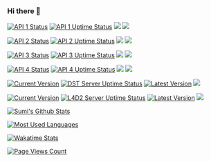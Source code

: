 ### Hi there 👋

<!--
**sumisos/sumisos** is a ✨ _special_ ✨ repository because its `README.md` (this file) appears on your GitHub profile.

Here are some ideas to get you started:

- 🔭 I’m currently working on ...
- 🌱 I’m currently learning ...
- 👯 I’m looking to collaborate on ...
- 🤔 I’m looking for help with ...
- 💬 Ask me about ...
- 📫 How to reach me: ...
- 😄 Pronouns: ...
- ⚡ Fun fact: ...
-->

<!-- API 1 Safound -->
[![](https://img.shields.io/website?up_color=brightgreen&up_message=Online&down_color=lightgrey&down_message=Offline&label=Safound&url=https://api.osrp.run&logo=icloud&logoColor=fff "API 1 Status")](https://api.osrp.run)
[![](https://img.shields.io/uptimerobot/ratio/m788160174-4ee51ed2bf7fedf4d806a0ae?label=Uptime&logo=nginx&logoColor=white "API 1 Uptime Status")](https://stats.uptimerobot.com/kDgGlcnE2O)
![](https://img.shields.io/endpoint?url=https%3A%2F%2Fapi.osrp.run%2Fv1%2Flang&logo=go&logoColor=fff)
![](https://img.shields.io/endpoint?url=https%3A%2F%2Fapi.osrp.run%2Fv1%2Fframe)

<!-- API 2 Rakuyo -->
[![](https://img.shields.io/website?up_color=brightgreen&up_message=Online&down_color=lightgrey&down_message=Offline&label=Rakuyo&url=https://api2.osrp.run&logo=icloud&logoColor=fff "API 2 Status")](https://api2.osrp.run)
[![](https://img.shields.io/uptimerobot/ratio/m788160174-4ee51ed2bf7fedf4d806a0ae?label=Uptime&logo=nginx&logoColor=white "API 2 Uptime Status")](https://stats.uptimerobot.com/kDgGlcnE2O)
![](https://img.shields.io/endpoint?url=https%3A%2F%2Fapi2.osrp.run%2Fv1%2Flang&logo=php&logoColor=fff)
![](https://img.shields.io/endpoint?url=https%3A%2F%2Fapi2.osrp.run%2Fv1%2Fframe&logo=laravel&logoColor=fff)

<!-- API 3 Golenil -->
[![](https://img.shields.io/website?up_color=brightgreen&up_message=Online&down_color=lightgrey&down_message=Offline&label=Golenil&url=https://api3.osrp.run&logo=icloud&logoColor=fff "API 3 Status")](https://api3.osrp.run)
[![](https://img.shields.io/uptimerobot/ratio/m788160174-4ee51ed2bf7fedf4d806a0ae?label=Uptime&logo=nginx&logoColor=white "API 3 Uptime Status")](https://stats.uptimerobot.com/kDgGlcnE2O)
![](https://img.shields.io/endpoint?url=https%3A%2F%2Fapi3.osrp.run%2Fv1%2Flang)
![](https://img.shields.io/endpoint?url=https%3A%2F%2Fapi3.osrp.run%2Fv1%2Fframe)

<!-- API 4 Beace -->
[![](https://img.shields.io/website?up_color=brightgreen&up_message=Online&down_color=lightgrey&down_message=Offline&label=Beace&url=https://api4.osrp.run&logo=icloud&logoColor=fff "API 4 Status")](https://api3.osrp.run)
[![](https://img.shields.io/uptimerobot/ratio/m788160174-4ee51ed2bf7fedf4d806a0ae?label=Uptime&logo=nginx&logoColor=white "API 4 Uptime Status")](https://stats.uptimerobot.com/kDgGlcnE2O)
![](https://img.shields.io/endpoint?url=https%3A%2F%2Fapi4.osrp.run%2Fv1%2Flang&logo=python&logoColor=fff)
![](https://img.shields.io/endpoint?url=https%3A%2F%2Fapi4.osrp.run%2Fv1%2Fframe&logo=fastapi&logoColor=fff)

<!-- Game Server DST -->
[![](https://img.shields.io/endpoint?url=https%3A%2F%2Fapi3.osrp.run%2Fv1%2Fgame%2Fdst%2Fversion "Current Version")](https://ews.ink/game/dst-server-lordran)
[![](https://img.shields.io/badge/Status-down-critical?logo=icloud&logoColor=fff "DST Server Uptime Status")](https://stats.uptimerobot.com/kDgGlcnE2O)
[![](https://img.shields.io/endpoint?url=https%3A%2F%2Fapi3.osrp.run%2Fv1%2Fgame%2Fdst%2Flatest&logo=steam "Latest Version")](https://store.steampowered.com/app/322330/Dont_Starve_Together)
![](https://img.shields.io/endpoint?url=https%3A%2F%2Fapi3.osrp.run%2Fv1%2Fgame%2Fdst%2Fserver)

<!-- Game Server L4D2 -->
[![](https://img.shields.io/endpoint?url=https%3A%2F%2Fapi3.osrp.run%2Fv1%2Fgame%2Fl4d2%2Fversion "Current Version")](https://ews.ink/game/l4d2-server-raccoon)
[![](https://img.shields.io/badge/Status-down-critical?logo=icloud&logoColor=fff "L4D2 Server Uptime Status")](https://stats.uptimerobot.com/kDgGlcnE2O)
[![](https://img.shields.io/endpoint?url=https%3A%2F%2Fapi3.osrp.run%2Fv1%2Fgame%2Fl4d2%2Flatest&logo=steam "Latest Version")](https://store.steampowered.com/app/550/Left_4_Dead_2)
![](https://img.shields.io/endpoint?url=https%3A%2F%2Fapi3.osrp.run%2Fv1%2Fgame%2Fl4d2%2Fserver)

[![Sumi's Github Stats](https://github-readme-stats.vercel.app/api?username=sumisos&hide=prs,contribs&count_private=true&show_icons=true&title_color=fff&text_color=fff&icon_color=fff&bg_color=30,e96443,904e95)](https://ews.ink)

[![Most Used Languages](https://github-readme-stats.vercel.app/api/top-langs/?username=sumisos&show_icons=true&layout=compact&hide=html,css&theme=flag-india)](https://github.com/sumisos?tab=repositories)

[![Wakatime Stats](https://github-readme-stats.vercel.app/api/wakatime?username=sumisos&show_icons=true&theme=great-gatsby)](https://wakatime.com/@sumisos)

[![Page Views Count](https://badges.toozhao.com/badges/01F5QF2BK1NYW2V98KRH4MZ1MM/green.svg)](https://badges.toozhao.com/stats/01F5QF2BK1NYW2V98KRH4MZ1MM "Get your own page views count badge on badges.toozhao.com")

